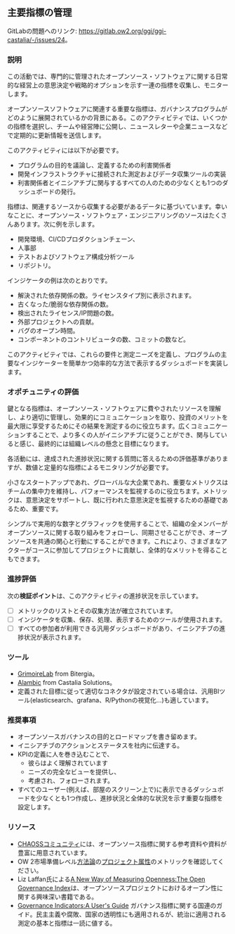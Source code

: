 ## 主要指標の管理

GitLabの問題へのリンク: <https://gitlab.ow2.org/ggi/ggi-castalia/-/issues/24>。

### 説明

この活動では、専門的に管理されたオープンソース・ソフトウェアに関する日常的な経営上の意思決定や戦略的オプションを示す一連の指標を収集し、モニターします。

オープンソースソフトウェアに関連する重要な指標は、ガバナンスプログラムがどのように展開されているかの背景にある。このアクティビティでは、いくつかの指標を選択し、チームや経営陣に公開し、ニュースレターや企業ニュースなどで定期的に更新情報を送信します。

このアクティビティには以下が必要です。
* プログラムの目的を議論し、定義するための利害関係者
* 開発インフラストラクチャに接続された測定およびデータ収集ツールの実装
* 利害関係者とイニシアチブに関与するすべての人のための少なくとも1つのダッシュボードの発行。

指標は、関連するソースから収集する必要があるデータに基づいています。幸いなことに、オープンソース・ソフトウェア・エンジニアリングのソースはたくさんあります。次に例を示します。
* 開発環境、CI/CDプロダクションチェーン、
* 人事部
* テストおよびソフトウェア構成分析ツール
* リポジトリ。

インジケータの例は次のとおりです。

* 解決された依存関係の数。ライセンスタイプ別に表示されます。
* 古くなった/脆弱な依存関係の数。
* 検出されたライセンス/IP問題の数。
* 外部プロジェクトへの貢献。
* バグのオープン時間。
* コンポーネントのコントリビュータの数、コミットの数など。

このアクティビティでは、これらの要件と測定ニーズを定義し、プログラムの主要なインジケーターを簡単かつ効率的な方法で表示するダッシュボードを実装します。


### オポチュニティの評価

鍵となる指標は、オープンソース・ソフトウェアに費やされたリソースを理解し、より適切に管理し、効果的にコミュニケーションを取り、投資のメリットを最大限に享受するためにその結果を測定するのに役立ちます。広くコミュニケーションすることで、より多くの人がイニシアチブに従うことができ、関与していると感じ、最終的には組織レベルの懸念と目標になります。

各活動には、達成された進捗状況に関する質問に答えるための評価基準がありますが、数値と定量的な指標によるモニタリングが必要です。

小さなスタートアップであれ、グローバルな大企業であれ、重要なメトリクスはチームの集中力を維持し、パフォーマンスを監視するのに役立ちます。メトリックは、意思決定をサポートし、既に行われた意思決定を監視するための基礎であるため、重要です。

シンプルで実用的な数字とグラフィックを使用することで、組織の全メンバーがオープンソースに関する取り組みをフォローし、同期させることができ、オープンソースを共通の関心と行動にすることができます。これにより、さまざまなアクターがコースに参加してプロジェクトに貢献し、全体的なメリットを得ることもできます。

### 進捗評価

次の**検証ポイント**は、このアクティビティの進捗状況を示しています。

- [ ] メトリックのリストとその収集方法が確立されています。
- [ ] インジケータを収集、保存、処理、表示するためのツールが使用されます。
- [ ] すべての参加者が利用できる汎用ダッシュボードがあり、イニシアチブの進捗状況が表示されます。

### ツール

* [GrimoireLab](https://chaoss.github.io/grimoirelab) from Bitergia。
* [Alambic](https://alambic.io) from Castalia Solutions。
* 定義された目標に従って適切なコネクタが設定されている場合は、汎用BIツール(elasticsearch、grafana、R/Pythonの視覚化...)も適しています。

### 推奨事項

* オープンソースガバナンスの目的とロードマップを書き留めます。
* イニシアチブのアクションとステータスを社内に伝達する。
* KPIの定義に人を巻き込むことで、
  - 彼らはよく理解されています
  - ニーズの完全なビューを提供し、
  - 考慮され、フォローされます。
* すべてのユーザー(例えば、部屋のスクリーン上で)に表示できるダッシュボードを少なくとも1つ作成し、進捗状況と全体的な状況を示す重要な指標を設定します。

### リソース
* [CHAOSSコミュニティ](https://chaoss.community/)には、オープンソース指標に関する参考資料や資料が豊富に用意されています。
* OW 2市場準備レベル[方法論](https://www.ow2.org/view/MRL/Overview)の[プロジェクト属性](https://www.ow2.org/view/MRL/Stage2-ProjectAttributes)のメトリックを確認してください。
* Liz Laffan氏による[A New Way of Measuring Openness:The Open Governance Index](https://timreview.ca/article/512)は、オープンソースプロジェクトにおけるオープン性に関する興味深い書籍である。
* [Governance Indicators:A User's Guide](https://www.un.org/ruleoflaw/files/Governance%20Indicators_A%20Users%20Guide.pdf) ガバナンス指標に関する国連のガイド。民主主義や腐敗、国家の透明性にも適用されるが、統治に適用される測定の基本と指標は一読に値する。
